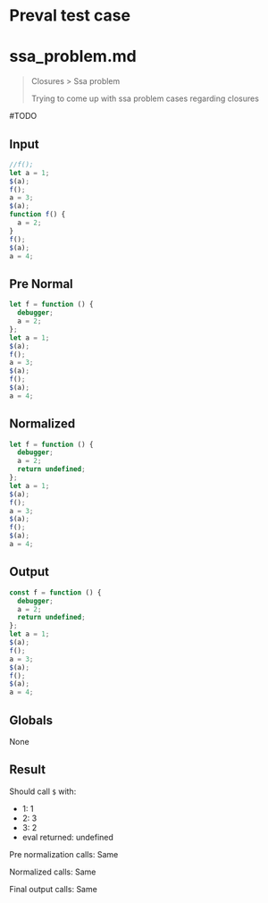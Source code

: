 # Preval test case

# ssa_problem.md

> Closures > Ssa problem
>
> Trying to come up with ssa problem cases regarding closures

#TODO

## Input

`````js filename=intro
//f();
let a = 1;
$(a);
f();
a = 3;
$(a);
function f() {
  a = 2;
}
f();
$(a);
a = 4;
`````

## Pre Normal

`````js filename=intro
let f = function () {
  debugger;
  a = 2;
};
let a = 1;
$(a);
f();
a = 3;
$(a);
f();
$(a);
a = 4;
`````

## Normalized

`````js filename=intro
let f = function () {
  debugger;
  a = 2;
  return undefined;
};
let a = 1;
$(a);
f();
a = 3;
$(a);
f();
$(a);
a = 4;
`````

## Output

`````js filename=intro
const f = function () {
  debugger;
  a = 2;
  return undefined;
};
let a = 1;
$(a);
f();
a = 3;
$(a);
f();
$(a);
a = 4;
`````

## Globals

None

## Result

Should call `$` with:
 - 1: 1
 - 2: 3
 - 3: 2
 - eval returned: undefined

Pre normalization calls: Same

Normalized calls: Same

Final output calls: Same
